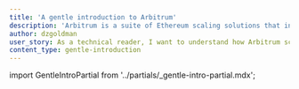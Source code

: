 ```yaml
---
title: 'A gentle introduction to Arbitrum'
description: 'Arbitrum is a suite of Ethereum scaling solutions that includes Arbitrum One, Arbitrum Nova, Stylus, Orbit, and the Arbitrum Bridge.'
author: dzgoldman
user_story: As a technical reader, I want to understand how Arbitrum scales Ethereum.
content_type: gentle-introduction
---
```


import GentleIntroPartial from '../partials/\_gentle-intro-partial.mdx';

<GentleIntroPartial />

